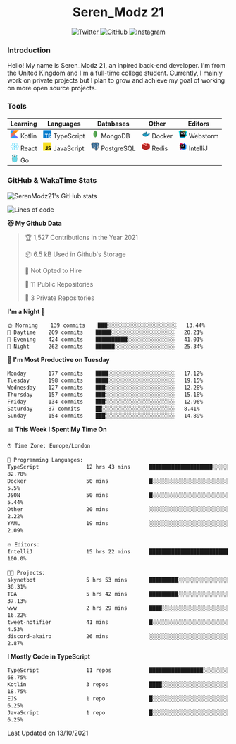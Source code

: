 <div align="center">
  <h1>Seren_Modz 21</h1>
  <a href="https://twitter.com/SerenModz21">
    <img alt="Twitter" src="https://img.shields.io/badge/twitter%20-%231DA1F2.svg?&style=for-the-badge&logo=Twitter&logoColor=white">
  </a>
  <a href="https://github.com/SerenModz21">
    <img alt="GitHub" src="https://img.shields.io/badge/github%20-%23121011.svg?&style=for-the-badge&logo=github&logoColor=white">
  </a>
  <a href="https://www.instagram.com/serenmodz21">
    <img alt="Instagram" src="https://img.shields.io/badge/instagram%20-%23E4405F.svg?&style=for-the-badge&logo=Instagram&logoColor=white">
  </a>
</div>

### Introduction

Hello! My name is Seren_Modz 21, an inpired back-end developer. I'm from the United Kingdom and I'm a full-time college student. Currently, I mainly work on private projects but I plan to grow and achieve my goal of working on more open source projects. 

### Tools

 **Learning**                                        | **Languages**                                               | **Databases**                                               | **Other**                                           | **Editors**                                                  
-----------------------------------------------------|-------------------------------------------------------------|-------------------------------------------------------------|-----------------------------------------------------|--------------------------------------------------------------
 <img width="19px" src="./assets/kotlin.svg"> Kotlin | <img width="19px" src="./assets/typescript.svg"> TypeScript | <img width="19px" src="./assets/mongodb.svg"> MongoDB       | <img width="19px" src="./assets/docker.svg"> Docker | <img width="19px" src="./assets/webstorm.svg"> Webstorm      
 <img width="19px" src="./assets/react.svg"> React   | <img width="19px" src="./assets/javascript.svg"> JavaScript | <img width="19px" src="./assets/postgresql.svg"> PostgreSQL | <img width="19px" src="./assets/redis.svg"> Redis   | <img width="19px" src="./assets/intellij-idea.svg"> IntelliJ
 <img width="19px" src="./assets/go.svg"> Go         |                                                             |                                                             |                                                     |                                                                                                               

### GitHub & WakaTime Stats

![SerenModz21's GitHub stats](https://github-readme-stats.vercel.app/api?username=SerenModz21&show_icons=true&theme=dark)

<!--START_SECTION:waka-->
![Lines of code](https://img.shields.io/badge/From%20Hello%20World%20I%27ve%20Written-38494%20lines%20of%20code-blue)

**🐱 My Github Data** 

> 🏆 1,527 Contributions in the Year 2021
 > 
> 📦 6.5 kB Used in Github's Storage 
 > 
> 🚫 Not Opted to Hire
 > 
> 📜 11 Public Repositories 
 > 
> 🔑 3 Private Repositories  
 > 
**I'm a Night 🦉** 

```text
🌞 Morning    139 commits    ███░░░░░░░░░░░░░░░░░░░░░░   13.44% 
🌆 Daytime    209 commits    █████░░░░░░░░░░░░░░░░░░░░   20.21% 
🌃 Evening    424 commits    ██████████░░░░░░░░░░░░░░░   41.01% 
🌙 Night      262 commits    ██████░░░░░░░░░░░░░░░░░░░   25.34%

```
📅 **I'm Most Productive on Tuesday** 

```text
Monday       177 commits    ████░░░░░░░░░░░░░░░░░░░░░   17.12% 
Tuesday      198 commits    ████░░░░░░░░░░░░░░░░░░░░░   19.15% 
Wednesday    127 commits    ███░░░░░░░░░░░░░░░░░░░░░░   12.28% 
Thursday     157 commits    ███░░░░░░░░░░░░░░░░░░░░░░   15.18% 
Friday       134 commits    ███░░░░░░░░░░░░░░░░░░░░░░   12.96% 
Saturday     87 commits     ██░░░░░░░░░░░░░░░░░░░░░░░   8.41% 
Sunday       154 commits    ███░░░░░░░░░░░░░░░░░░░░░░   14.89%

```


📊 **This Week I Spent My Time On** 

```text
⌚︎ Time Zone: Europe/London

💬 Programming Languages: 
TypeScript               12 hrs 43 mins      ████████████████████░░░░░   82.78% 
Docker                   50 mins             █░░░░░░░░░░░░░░░░░░░░░░░░   5.5% 
JSON                     50 mins             █░░░░░░░░░░░░░░░░░░░░░░░░   5.44% 
Other                    20 mins             ░░░░░░░░░░░░░░░░░░░░░░░░░   2.22% 
YAML                     19 mins             ░░░░░░░░░░░░░░░░░░░░░░░░░   2.09%

🔥 Editors: 
IntelliJ                 15 hrs 22 mins      █████████████████████████   100.0%

🐱‍💻 Projects: 
skynetbot                5 hrs 53 mins       █████████░░░░░░░░░░░░░░░░   38.31% 
TDA                      5 hrs 42 mins       █████████░░░░░░░░░░░░░░░░   37.13% 
www                      2 hrs 29 mins       ████░░░░░░░░░░░░░░░░░░░░░   16.22% 
tweet-notifier           41 mins             █░░░░░░░░░░░░░░░░░░░░░░░░   4.53% 
discord-akairo           26 mins             ░░░░░░░░░░░░░░░░░░░░░░░░░   2.87%

```

**I Mostly Code in TypeScript** 

```text
TypeScript               11 repos            █████████████████░░░░░░░░   68.75% 
Kotlin                   3 repos             ████░░░░░░░░░░░░░░░░░░░░░   18.75% 
EJS                      1 repo              █░░░░░░░░░░░░░░░░░░░░░░░░   6.25% 
JavaScript               1 repo              █░░░░░░░░░░░░░░░░░░░░░░░░   6.25%

```



 Last Updated on 13/10/2021
<!--END_SECTION:waka-->
